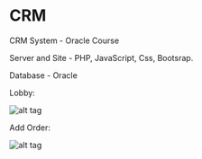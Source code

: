 # CRM
CRM System - Oracle Course

Server and Site - PHP, JavaScript, Css, Bootsrap.

Database - Oracle

Lobby:

![alt tag](http://s15.postimg.org/94fe3xcuz/Lobby.png)

Add Order:

![alt tag](http://s4.postimg.org/fy17iaq0t/Add_Order.png)

